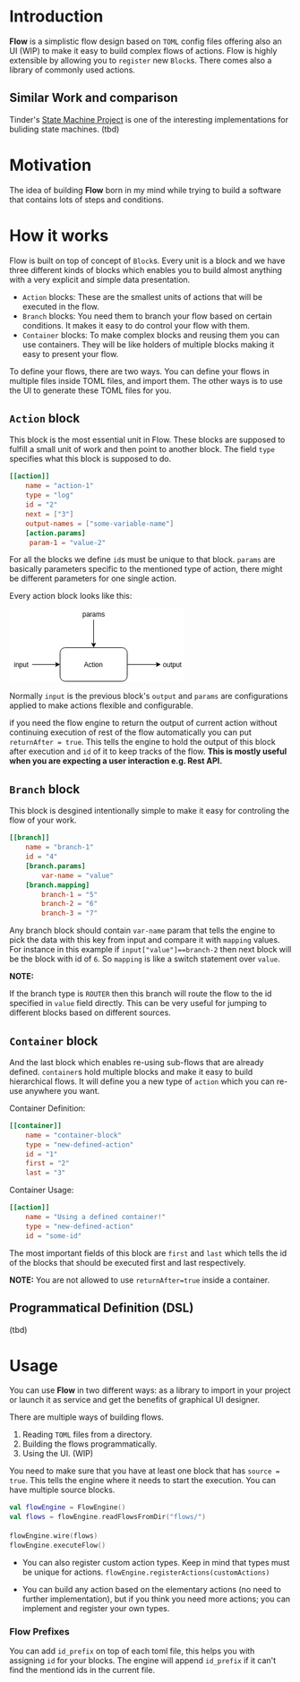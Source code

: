 # Introduction

**Flow** is a simplistic flow design based on `TOML` config files offering also an UI (WIP) to make it easy to build
complex flows of actions. Flow is highly extensible by allowing you to `register` new `Block`s. There comes also a library
of commonly used actions.

## Similar Work and comparison
Tinder's [State Machine Project](https://github.com/Tinder/StateMachine) is one of the interesting
implementations for buliding state machines. (tbd)



# Motivation

The idea of building **Flow** born in my mind while trying to build a software that contains lots of steps and conditions.



# How it works

Flow is built on top of concept of `Block`s. Every unit is a block and we have three different kinds of blocks which enables
you to build almost anything with a very explicit and simple data presentation.

* `Action` blocks: These are the smallest units of actions that will be executed in the flow.
* `Branch` blocks: You need them to branch your flow based on certain conditions. It makes it easy to do control your flow with them.
* `Container` blocks: To make complex blocks and reusing them you can use containers. They will be like holders of multiple blocks
making it easy to present your flow.

To define your flows, there are two ways. You can define your flows in multiple files inside TOML files, and import them.
The other ways is to use the UI to generate these TOML files for you.

## `Action` block
This block is the most essential unit in Flow. These blocks are supposed to fulfill a small unit of work and then
point to another block. The field `type` specifies what this block is supposed to do.

```toml
[[action]]
    name = "action-1"
    type = "log"
    id = "2"
    next = ["3"]
    output-names = ["some-variable-name"]
    [action.params]
     param-1 = "value-2"
```
For all the blocks we define `id`s must be unique to that block. `params` are basically parameters specific to the 
mentioned type of action, there might be different parameters for one single action.

Every action block looks like this:

![Action Block](docs/action.png)

Normally `input` is the previous block's `output` and `params` are configurations applied to make actions flexible and
configurable.

if you need the flow engine to return the output of current action without continuing execution of 
rest of the flow automatically you can put `returnAfter = true`. This tells the engine to hold the
output of this block after execution and `id` of it to keep tracks of the flow. **This is mostly
useful when you are expecting a user interaction e.g. Rest API.**

## `Branch` block
This block is desgined intentionally simple to make it easy for controling the flow of your work.
```toml
[[branch]]
    name = "branch-1"
    id = "4"
    [branch.params]
        var-name = "value"
    [branch.mapping]
        branch-1 = "5"
        branch-2 = "6"
        branch-3 = "7"
```
Any branch block should contain `var-name` param that tells the engine to pick the data with this key from input
and compare it with `mapping` values. For instance in this example if `input["value"]==branch-2` then next block
will be the block with id of `6`. So `mapping` is like a switch statement over `value`.

**NOTE:**

If the branch type is `ROUTER` then this branch will route the flow to the id specified in `value` field directly.
This can be very useful for jumping to different blocks based on different sources. 

## `Container` block
And the last block which enables re-using sub-flows that are already defined. `container`s hold multiple blocks and
make it easy to build hierarchical flows. It will define you a new type of `action` which you can re-use anywhere you want.

Container Definition:

```toml
[[container]]
    name = "container-block"
    type = "new-defined-action"
    id = "1"
    first = "2"
    last = "3"
```

Container Usage:

```toml
[[action]]
    name = "Using a defined container!"
    type = "new-defined-action"
    id = "some-id"
```


The most important fields of this block are `first` and `last` which tells the id of the blocks that should be executed
first and last respectively.

**NOTE:**
You are not allowed to use `returnAfter=true` inside a container.


## Programmatical Definition (DSL)
(tbd)

# Usage

You can use **Flow** in two different ways: as a library to import in your project or launch
it as service and get the benefits of graphical UI designer.

There are multiple ways of building flows.
1. Reading `TOML` files from a directory.
2. Building the flows programmatically. 
3. Using the UI. (WIP)

You need to make sure that you have at least one block that has `source = true`. This tells the engine where it 
needs to start the execution. You can have multiple source blocks.

```kotlin
val flowEngine = FlowEngine()
val flows = flowEngine.readFlowsFromDir("flows/")

flowEngine.wire(flows)
flowEngine.executeFlow()
```

* You can also register custom action types. Keep in mind that types must be unique for actions.
`flowEngine.registerActions(customActions)`

* You can build any action based on the elementary actions (no need to further implementation),
 but if you think you need more actions; you can implement and register your own types. 

### Flow Prefixes
You can add `id_prefix` on top of each toml file, this helps you with assigning `id` for your blocks. The engine will append `id_prefix`
if it can't find the mentiond ids in the current file.